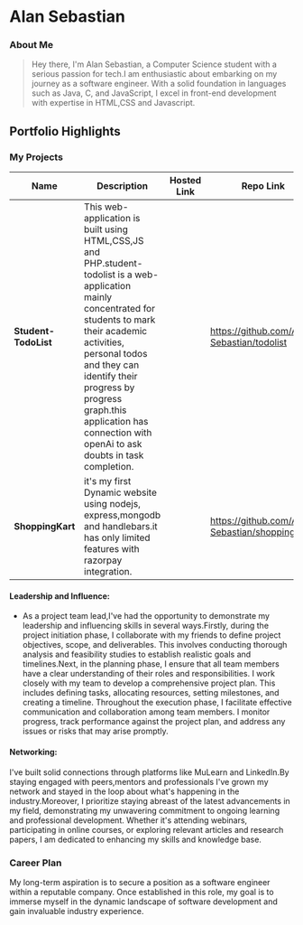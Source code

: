 # Alan Sebastian

### About Me

> Hey there, I'm Alan Sebastian, a Computer Science student with a serious passion for tech.I am enthusiastic about embarking on my journey as a software engineer. 
With a solid foundation in languages such as Java, C, and JavaScript, I excel in front-end development with expertise in HTML,CSS and Javascript.

## Portfolio Highlights

### My Projects

| Name                | Description                                                               | Hosted Link                              | Repo Link                                                      |
|---------------------|---------------------------------------------------------------------------|------------------------------------------|----------------------------------------------------------------|
| **Student-TodoList**  | This web-application is built using HTML,CSS,JS and PHP.student-todolist is a web-application  mainly concentrated for students to mark their academic activities, personal todos and they can identify their progress by progress graph.this application has connection with openAi to ask doubts in task completion.                                         |    | https://github.com/Alan-Sebastian/todolist       |
| **ShoppingKart**  |it's my first  Dynamic website using nodejs, express,mongodb and handlebars.it has only limited features with razorpay integration.  |     |https://github.com/Alan-Sebastian/shoppingkart            |

#### Leadership and Influence:

- As a project team lead,I've had the opportunity to demonstrate my leadership and influencing skills in several ways.Firstly, during the project initiation phase, I collaborate with my friends to define project objectives, scope, and deliverables. This involves conducting thorough analysis and feasibility studies to establish realistic goals and timelines.Next, in the planning phase, I ensure that all team members have a clear understanding of their roles and responsibilities. I work closely with my team to develop a comprehensive project plan. This includes defining tasks, allocating resources, setting milestones, and creating a timeline. 
Throughout the execution phase, I facilitate effective communication and collaboration among team members. I monitor progress, track performance against the project plan, and address any issues or risks that may arise promptly.

#### Networking:
I've built solid connections through platforms like MuLearn and LinkedIn.By staying engaged with peers,mentors and professionals I've grown my network and stayed in the loop about what's happening in the industry.Moreover, I prioritize staying abreast of the latest advancements in my field, demonstrating my unwavering commitment to ongoing learning and professional development. Whether it's attending webinars, participating in online courses, or exploring relevant articles and research papers, I am dedicated to enhancing my skills and knowledge base.

### Career Plan
My long-term aspiration is to secure a position as a software engineer within a reputable company. Once established in this role, my goal is to immerse myself in the dynamic landscape of software development and gain invaluable industry experience.
